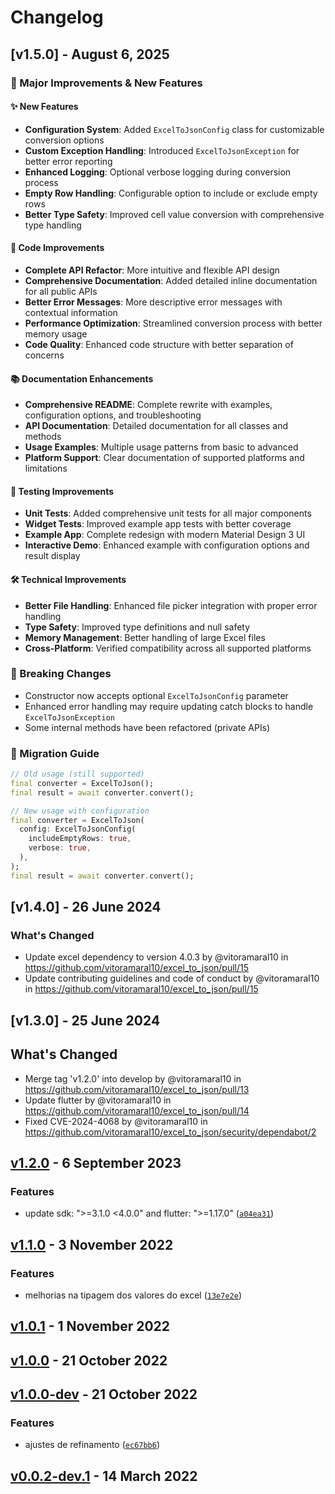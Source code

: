 # Changelog

## [v1.5.0] - August 6, 2025

### 🎉 Major Improvements & New Features

#### ✨ New Features
- **Configuration System**: Added `ExcelToJsonConfig` class for customizable conversion options
- **Custom Exception Handling**: Introduced `ExcelToJsonException` for better error reporting
- **Enhanced Logging**: Optional verbose logging during conversion process
- **Empty Row Handling**: Configurable option to include or exclude empty rows
- **Better Type Safety**: Improved cell value conversion with comprehensive type handling

#### 🔧 Code Improvements
- **Complete API Refactor**: More intuitive and flexible API design
- **Comprehensive Documentation**: Added detailed inline documentation for all public APIs
- **Better Error Messages**: More descriptive error messages with contextual information
- **Performance Optimization**: Streamlined conversion process with better memory usage
- **Code Quality**: Enhanced code structure with better separation of concerns

#### 📚 Documentation Enhancements
- **Comprehensive README**: Complete rewrite with examples, configuration options, and troubleshooting
- **API Documentation**: Detailed documentation for all classes and methods
- **Usage Examples**: Multiple usage patterns from basic to advanced
- **Platform Support**: Clear documentation of supported platforms and limitations

#### 🧪 Testing Improvements
- **Unit Tests**: Added comprehensive unit tests for all major components
- **Widget Tests**: Improved example app tests with better coverage
- **Example App**: Complete redesign with modern Material Design 3 UI
- **Interactive Demo**: Enhanced example with configuration options and result display

#### 🛠️ Technical Improvements
- **Better File Handling**: Enhanced file picker integration with proper error handling
- **Type Safety**: Improved type definitions and null safety
- **Memory Management**: Better handling of large Excel files
- **Cross-Platform**: Verified compatibility across all supported platforms

### 📝 Breaking Changes
- Constructor now accepts optional `ExcelToJsonConfig` parameter
- Enhanced error handling may require updating catch blocks to handle `ExcelToJsonException`
- Some internal methods have been refactored (private APIs)

### 🔄 Migration Guide
```dart
// Old usage (still supported)
final converter = ExcelToJson();
final result = await converter.convert();

// New usage with configuration
final converter = ExcelToJson(
  config: ExcelToJsonConfig(
    includeEmptyRows: true,
    verbose: true,
  ),
);
final result = await converter.convert();
```

## [v1.4.0] - 26 June 2024

### What's Changed
- Update excel dependency to version 4.0.3 by @vitoramaral10 in https://github.com/vitoramaral10/excel_to_json/pull/15
- Update contributing guidelines and code of conduct by @vitoramaral10 in https://github.com/vitoramaral10/excel_to_json/pull/15

## [v1.3.0] - 25 June 2024

## What's Changed

- Merge tag 'v1.2.0' into develop by @vitoramaral10 in https://github.com/vitoramaral10/excel_to_json/pull/13
- Update flutter by @vitoramaral10 in https://github.com/vitoramaral10/excel_to_json/pull/14
- Fixed CVE-2024-4068 by @vitoramaral10 in https://github.com/vitoramaral10/excel_to_json/security/dependabot/2

## [v1.2.0](https://github.com/vitoramaral10/excel_to_json/compare/v1.1.0...v1.2.0) - 6 September 2023

### Features

- update sdk: "&gt;=3.1.0 &lt;4.0.0" and flutter: "&gt;=1.17.0" ([`a04ea31`](https://github.com/vitoramaral10/excel_to_json/commit/a04ea31ef1287b1669a296f827a64d26586bd0cc))

## [v1.1.0](https://github.com/vitoramaral10/excel_to_json/compare/v1.0.1...v1.1.0) - 3 November 2022

### Features

- melhorias na tipagem dos valores do excel ([`13e7e2e`](https://github.com/vitoramaral10/excel_to_json/commit/13e7e2ed07b5c0e98f55115c7795b902555cf88c))

## [v1.0.1](https://github.com/vitoramaral10/excel_to_json/compare/v1.0.0...v1.0.1) - 1 November 2022

## [v1.0.0](https://github.com/vitoramaral10/excel_to_json/compare/v1.0.0-dev...v1.0.0) - 21 October 2022

## [v1.0.0-dev](https://github.com/vitoramaral10/excel_to_json/compare/v0.0.2-dev.1...v1.0.0-dev) - 21 October 2022

### Features

- ajustes de refinamento ([`ec67bb6`](https://github.com/vitoramaral10/excel_to_json/commit/ec67bb616e55e178e194eb94d322dc675a65fae0))

## [v0.0.2-dev.1]() - 14 March 2022
